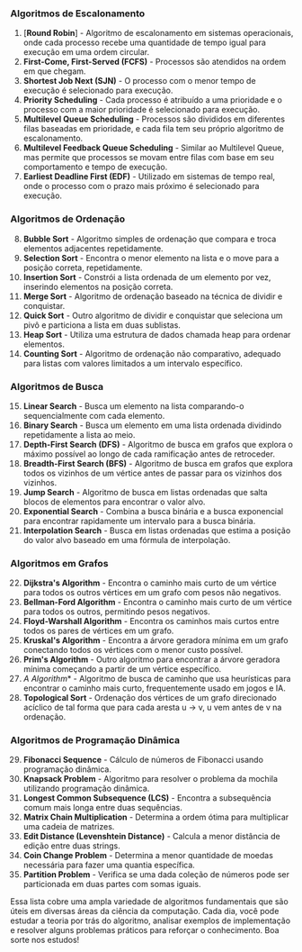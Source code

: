 ### Algoritmos de Escalonamento
1. [**Round Robin**] - Algoritmo de escalonamento em sistemas operacionais, onde cada processo recebe uma quantidade de tempo igual para execução em uma ordem circular.
2. **First-Come, First-Served (FCFS)** - Processos são atendidos na ordem em que chegam.
3. **Shortest Job Next (SJN)** - O processo com o menor tempo de execução é selecionado para execução.
4. **Priority Scheduling** - Cada processo é atribuído a uma prioridade e o processo com a maior prioridade é selecionado para execução.
5. **Multilevel Queue Scheduling** - Processos são divididos em diferentes filas baseadas em prioridade, e cada fila tem seu próprio algoritmo de escalonamento.
6. **Multilevel Feedback Queue Scheduling** - Similar ao Multilevel Queue, mas permite que processos se movam entre filas com base em seu comportamento e tempo de execução.
7. **Earliest Deadline First (EDF)** - Utilizado em sistemas de tempo real, onde o processo com o prazo mais próximo é selecionado para execução.

### Algoritmos de Ordenação
8. **Bubble Sort** - Algoritmo simples de ordenação que compara e troca elementos adjacentes repetidamente.
9. **Selection Sort** - Encontra o menor elemento na lista e o move para a posição correta, repetidamente.
10. **Insertion Sort** - Constrói a lista ordenada de um elemento por vez, inserindo elementos na posição correta.
11. **Merge Sort** - Algoritmo de ordenação baseado na técnica de dividir e conquistar.
12. **Quick Sort** - Outro algoritmo de dividir e conquistar que seleciona um pivô e particiona a lista em duas sublistas.
13. **Heap Sort** - Utiliza uma estrutura de dados chamada heap para ordenar elementos.
14. **Counting Sort** - Algoritmo de ordenação não comparativo, adequado para listas com valores limitados a um intervalo específico.

### Algoritmos de Busca
15. **Linear Search** - Busca um elemento na lista comparando-o sequencialmente com cada elemento.
16. **Binary Search** - Busca um elemento em uma lista ordenada dividindo repetidamente a lista ao meio.
17. **Depth-First Search (DFS)** - Algoritmo de busca em grafos que explora o máximo possível ao longo de cada ramificação antes de retroceder.
18. **Breadth-First Search (BFS)** - Algoritmo de busca em grafos que explora todos os vizinhos de um vértice antes de passar para os vizinhos dos vizinhos.
19. **Jump Search** - Algoritmo de busca em listas ordenadas que salta blocos de elementos para encontrar o valor alvo.
20. **Exponential Search** - Combina a busca binária e a busca exponencial para encontrar rapidamente um intervalo para a busca binária.
21. **Interpolation Search** - Busca em listas ordenadas que estima a posição do valor alvo baseado em uma fórmula de interpolação.

### Algoritmos em Grafos
22. **Dijkstra's Algorithm** - Encontra o caminho mais curto de um vértice para todos os outros vértices em um grafo com pesos não negativos.
23. **Bellman-Ford Algorithm** - Encontra o caminho mais curto de um vértice para todos os outros, permitindo pesos negativos.
24. **Floyd-Warshall Algorithm** - Encontra os caminhos mais curtos entre todos os pares de vértices em um grafo.
25. **Kruskal's Algorithm** - Encontra a árvore geradora mínima em um grafo conectando todos os vértices com o menor custo possível.
26. **Prim's Algorithm** - Outro algoritmo para encontrar a árvore geradora mínima começando a partir de um vértice específico.
27. **A* Algorithm** - Algoritmo de busca de caminho que usa heurísticas para encontrar o caminho mais curto, frequentemente usado em jogos e IA.
28. **Topological Sort** - Ordenação dos vértices de um grafo direcionado acíclico de tal forma que para cada aresta u -> v, u vem antes de v na ordenação.

### Algoritmos de Programação Dinâmica
29. **Fibonacci Sequence** - Cálculo de números de Fibonacci usando programação dinâmica.
30. **Knapsack Problem** - Algoritmo para resolver o problema da mochila utilizando programação dinâmica.
31. **Longest Common Subsequence (LCS)** - Encontra a subsequência comum mais longa entre duas sequências.
32. **Matrix Chain Multiplication** - Determina a ordem ótima para multiplicar uma cadeia de matrizes.
33. **Edit Distance (Levenshtein Distance)** - Calcula a menor distância de edição entre duas strings.
34. **Coin Change Problem** - Determina a menor quantidade de moedas necessária para fazer uma quantia específica.
35. **Partition Problem** - Verifica se uma dada coleção de números pode ser particionada em duas partes com somas iguais.

Essa lista cobre uma ampla variedade de algoritmos fundamentais que são úteis em diversas áreas da ciência da computação. Cada dia, você pode estudar a teoria por trás do algoritmo, analisar exemplos de implementação e resolver alguns problemas práticos para reforçar o conhecimento. Boa sorte nos estudos!